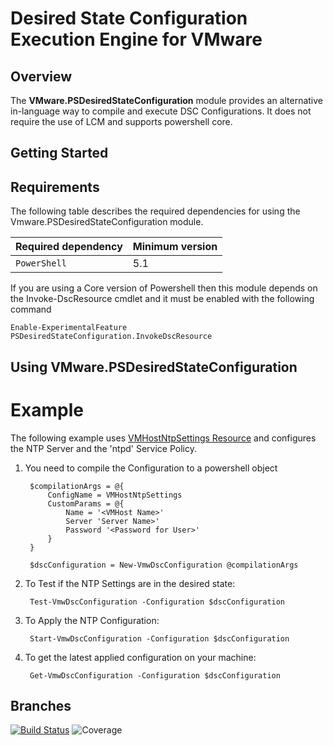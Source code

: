 # Desired State Configuration Execution Engine for VMware

## Overview

The **VMware.PSDesiredStateConfiguration** module provides an alternative in-language way to compile and execute DSC Configurations. It does not require the use of LCM and supports powershell core.

## Getting Started

## Requirements

The following table describes the required dependencies for using the Vmware.PSDesiredStateConfiguration module.

 **Required dependency**   | **Minimum version**
-------------------------- | -------------------
`PowerShell`               | 5.1

If you are using a Core version of Powershell then this module depends on the Invoke-DscResource cmdlet and it must be enabled with the following command
 ```
 Enable-ExperimentalFeature PSDesiredStateConfiguration.InvokeDscResource
 ```

## Using VMware.PSDesiredStateConfiguration

# Example

The following example uses [VMHostNtpSettings Resource](https://github.com/vmware/dscr-for-vmware/wiki/VMHostNtpSettings) and configures the NTP Server and the 'ntpd' Service Policy.

1. You need to compile the Configuration to a powershell object
   ```
    $compilationArgs = @{
        ConfigName = VMHostNtpSettings
        CustomParams = @{
            Name = '<VMHost Name>'
            Server 'Server Name>'
            Password '<Password for User>'
        }
    }

    $dscConfiguration = New-VmwDscConfiguration @compilationArgs
   ```
2. To Test if the NTP Settings are in the desired state:
   ```
    Test-VmwDscConfiguration -Configuration $dscConfiguration 
   ```
3. To Apply the NTP Configuration:
   ```
    Start-VmwDscConfiguration -Configuration $dscConfiguration
   ```
4. To get the latest applied configuration on your machine:
   ```
    Get-VmwDscConfiguration -Configuration $dscConfiguration
   ```
## Branches
[![Build Status](https://travis-ci.org/KristiyanGK/TravisTest-Repo.svg?branch=master)](https://travis-ci.org/KristiyanGK/TravisTest-Repo)
![Coverage](https://img.shields.io/badge/coverage-100%25-brightgreen.svg?maxAge=60)
